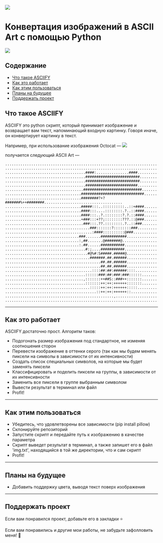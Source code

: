 ![](https://github.com/RameshAditya/asciify/blob/master/github-resources/logo.JPG)
# Конвертация изображений в ASCII Art с помощью Python


![](https://github.com/RameshAditya/asciify/blob/master/github-resources/sample.gif)

## Содержание
- [Что такое ASCIIFY](#%D0%A7%D1%82%D0%BE-%D1%82%D0%B0%D0%BA%D0%BE%D0%B5-asciify)
- [Как это работает](#%D0%9A%D0%B0%D0%BA-%D1%8D%D1%82%D0%BE-%D1%80%D0%B0%D0%B1%D0%BE%D1%82%D0%B0%D0%B5%D1%82)
- [Как этим пользоваться](#%D0%9A%D0%B0%D0%BA-%D1%8D%D1%82%D0%B8%D0%BC-%D0%BF%D0%BE%D0%BB%D1%8C%D0%B7%D0%BE%D0%B2%D0%B0%D1%82%D1%8C%D1%81%D1%8F)
- [Планы на будущее](#%D0%9F%D0%BB%D0%B0%D0%BD%D1%8B-%D0%BD%D0%B0-%D0%B1%D1%83%D0%B4%D1%83%D1%89%D0%B5%D0%B5)
- [Поддержать проект](#%D0%9F%D0%BE%D0%B4%D0%B4%D0%B5%D1%80%D0%B6%D0%B0%D1%82%D1%8C-%D0%BF%D1%80%D0%BE%D0%B5%D0%BA%D1%82)

## Что такое ASCIIFY
ASCIIFY это python скрипт, который принимает изображение и возвращает вам текст, напоминающий входную картинку. Говоря иначе, он конвертирует картинку в текст.

Например, при использование изображения Octocat — 
![](https://github.com/RameshAditya/asciify/blob/master/octocat.png)

получается следующий ASCII Art —

```
....................................................................................................
....................................................................................................
.....................................####:...............####.......................................
.....................................#########################......................................
.....................................#########################......................................
.....................................########################.......................................
....................................###########################.....................................
...................................#############################....................................
...................................########?+?#######%++########....................................
...................................#####:::..::::::::::..::+####....................................
...................................####:::....::::::::.?..::####....................................
...................................####:::..?.::::::::?.?.::####....................................
...................................+###:::+??;::::::::???.::@###....................................
....................................###:::.??.::::::::.?..::###.....................................
.......................................###:::::::?::::::::###.......................................
........................................:####::::::::::@###.........................................
..................................###.......############............................................
..................................:,##.......@#######@..............................................
..................................:.##......###########.............................................
.....................................#:;....###########.............................................
......................................#@%#:S#####.#####@............................................
.......................................#######.##.######............................................
............................................##.##.######............................................
............................................##.##.######............................................
........................................::::##:##:######::::........................................
.....................................::::::###:##:###:###::::::.....................................
....................................,:::::::++##S::###++:::::::.....................................
.....................................:::::::++:++:++++++:::::::.....................................
.......................................:::::++:++:++++++:::::.......................................
..........................................::++:++:++++++::..........................................
..................................................,.................................................
....................................................................................................
```
-------------------------------------------------------------------------------------------------------
## Как это работает
ASCIIFY достаточно прост.
Алгоритм таков:
- Подогонать размер изображения под стандартное, не изменяя соотношения сторон
- Перевести изображение в оттенки серого (так как мы будем менять пиксели на символы в зависимости от их интенсивности)
- Создать список специальных символов, на которые мы будет заменять пиксели
- Классифицировать и поделить пиксели на группы, в зависимости от их интенсивности
- Заменить все пиксели в группе выбранным символом
- Вывести результат в терминал или файл
- Profit!

-------------------------------------------------------------------------------------------------------
## Как этим пользоваться
- Убедитесь, что удовлетворены все зависимости (pip install pillow)
- Склонируйте репозиторий
- Запустите скрипт и передайте путь к изображению в качестве параметра
- Скрипт выведет результат в терминал, а также запишет его в файл 'img.txt', находящийся в той же директории, что и сам скрипт
- Profit!

-------------------------------------------------------------------------------------------------------
## Планы на будущее
- Добавить поддержку цвета, выводя текст поверх изображения

-------------------------------------------------------------------------------------------------------
## Поддержать проект
Если вам понравился проект, добавьте его в закладки :star:

Если вам понравились и другие мои работы, не забудьте зафолловить меня! :slightly_smiling_face:
